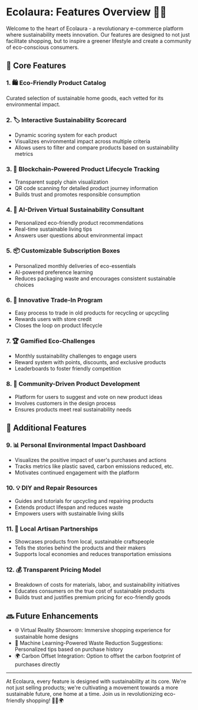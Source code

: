 # Ecolaura: Features Overview 🌿🛒

Welcome to the heart of Ecolaura - a revolutionary e-commerce platform where sustainability meets innovation. Our features are designed to not just facilitate shopping, but to inspire a greener lifestyle and create a community of eco-conscious consumers.

## 🌟 Core Features

### 1. 🛍️ Eco-Friendly Product Catalog
Curated selection of sustainable home goods, each vetted for its environmental impact.

### 2. 🏷️ Interactive Sustainability Scorecard
- Dynamic scoring system for each product
- Visualizes environmental impact across multiple criteria
- Allows users to filter and compare products based on sustainability metrics

### 3. 🔄 Blockchain-Powered Product Lifecycle Tracking
- Transparent supply chain visualization
- QR code scanning for detailed product journey information
- Builds trust and promotes responsible consumption

### 4. 🤖 AI-Driven Virtual Sustainability Consultant
- Personalized eco-friendly product recommendations
- Real-time sustainable living tips
- Answers user questions about environmental impact

### 5. 📦 Customizable Subscription Boxes
- Personalized monthly deliveries of eco-essentials
- AI-powered preference learning
- Reduces packaging waste and encourages consistent sustainable choices

### 6. 🔄 Innovative Trade-In Program
- Easy process to trade in old products for recycling or upcycling
- Rewards users with store credit
- Closes the loop on product lifecycle

### 7. 🏆 Gamified Eco-Challenges
- Monthly sustainability challenges to engage users
- Reward system with points, discounts, and exclusive products
- Leaderboards to foster friendly competition

### 8. 👥 Community-Driven Product Development
- Platform for users to suggest and vote on new product ideas
- Involves customers in the design process
- Ensures products meet real sustainability needs

## 🚀 Additional Features

### 9. 📊 Personal Environmental Impact Dashboard
- Visualizes the positive impact of user's purchases and actions
- Tracks metrics like plastic saved, carbon emissions reduced, etc.
- Motivates continued engagement with the platform

### 10. 💡 DIY and Repair Resources
- Guides and tutorials for upcycling and repairing products
- Extends product lifespan and reduces waste
- Empowers users with sustainable living skills

### 11. 🤝 Local Artisan Partnerships
- Showcases products from local, sustainable craftspeople
- Tells the stories behind the products and their makers
- Supports local economies and reduces transportation emissions

### 12. 💰 Transparent Pricing Model
- Breakdown of costs for materials, labor, and sustainability initiatives
- Educates consumers on the true cost of sustainable products
- Builds trust and justifies premium pricing for eco-friendly goods

## 🔜 Future Enhancements

- 🌐 Virtual Reality Showroom: Immersive shopping experience for sustainable home designs
- 🧠 Machine Learning-Powered Waste Reduction Suggestions: Personalized tips based on purchase history
- 🌍 Carbon Offset Integration: Option to offset the carbon footprint of purchases directly

---

At Ecolaura, every feature is designed with sustainability at its core. We're not just selling products; we're cultivating a movement towards a more sustainable future, one home at a time. Join us in revolutionizing eco-friendly shopping! 🌱🛒🌍